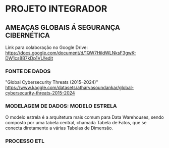 # PROJETO INTEGRADOR

## AMEAÇAS GLOBAIS Á SEGURANÇA CIBERNÉTICA

Link para colaboração no Google Drive:
https://docs.google.com/document/d/1QW7HildWLNksF3gwK-DW1cs8B7kDp1VU/edit

### FONTE DE DADOS
"Global Cybersecurity Threats (2015–2024)"
https://www.kaggle.com/datasets/atharvasoundankar/global-cybersecurity-threats-2015-2024

### MODELAGEM DE DADOS: MODELO ESTRELA
O modelo estrela é a arquitetura mais comum para Data Warehouses, sendo composto por uma tabela central, chamada Tabela de Fatos, que se conecta diretamente a várias Tabelas de Dimensão.

### PROCESSO ETL
